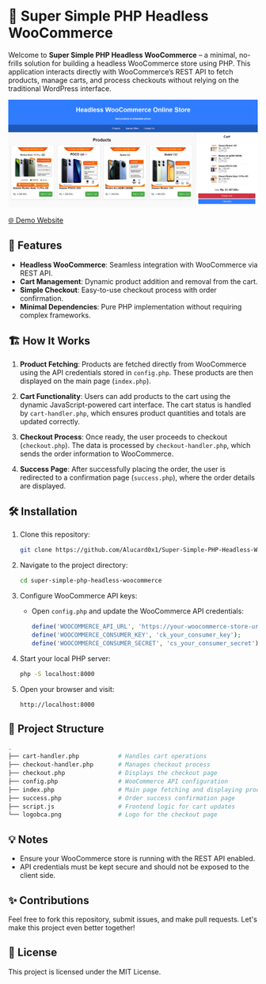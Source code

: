 
# 🛒 Super Simple PHP Headless WooCommerce

Welcome to **Super Simple PHP Headless WooCommerce** – a minimal, no-frills solution for building a headless WooCommerce store using PHP. This application interacts directly with WooCommerce’s REST API to fetch products, manage carts, and process checkouts without relying on the traditional WordPress interface.

![Screenshot_1175](https://github.com/Alucard0x1/Super-Simple-PHP-Headless-Woocommerce/blob/main/Screenshot_1175.png)

[🌐 Demo Website](http://headless.hstn.me/)


## 🚀 Features

- **Headless WooCommerce**: Seamless integration with WooCommerce via REST API.
- **Cart Management**: Dynamic product addition and removal from the cart.
- **Simple Checkout**: Easy-to-use checkout process with order confirmation.
- **Minimal Dependencies**: Pure PHP implementation without requiring complex frameworks.
  
## 🏗️ How It Works

1. **Product Fetching**: Products are fetched directly from WooCommerce using the API credentials stored in `config.php`. These products are then displayed on the main page (`index.php`).

2. **Cart Functionality**: Users can add products to the cart using the dynamic JavaScript-powered cart interface. The cart status is handled by `cart-handler.php`, which ensures product quantities and totals are updated correctly.

3. **Checkout Process**: Once ready, the user proceeds to checkout (`checkout.php`). The data is processed by `checkout-handler.php`, which sends the order information to WooCommerce.

4. **Success Page**: After successfully placing the order, the user is redirected to a confirmation page (`success.php`), where the order details are displayed.

## 🛠️ Installation

1. Clone this repository:
    ```bash
    git clone https://github.com/Alucard0x1/Super-Simple-PHP-Headless-Woocommerce.git
    ```

2. Navigate to the project directory:
    ```bash
    cd super-simple-php-headless-woocommerce
    ```

3. Configure WooCommerce API keys:
   - Open `config.php` and update the WooCommerce API credentials:
     ```php
     define('WOOCOMMERCE_API_URL', 'https://your-woocommerce-store-url/wp-json/wc/v3/');
     define('WOOCOMMERCE_CONSUMER_KEY', 'ck_your_consumer_key');
     define('WOOCOMMERCE_CONSUMER_SECRET', 'cs_your_consumer_secret');
     ```

4. Start your local PHP server:
    ```bash
    php -S localhost:8000
    ```

5. Open your browser and visit:
    ```
    http://localhost:8000
    ```

## 📂 Project Structure

```bash
.
├── cart-handler.php           # Handles cart operations
├── checkout-handler.php       # Manages checkout process
├── checkout.php               # Displays the checkout page
├── config.php                 # WooCommerce API configuration
├── index.php                  # Main page fetching and displaying products
├── success.php                # Order success confirmation page
├── script.js                  # Frontend logic for cart updates
└── logobca.png                # Logo for the checkout page
```

## 💡 Notes

- Ensure your WooCommerce store is running with the REST API enabled.
- API credentials must be kept secure and should not be exposed to the client side.

## ✨ Contributions

Feel free to fork this repository, submit issues, and make pull requests. Let's make this project even better together!

## 📝 License

This project is licensed under the MIT License.
